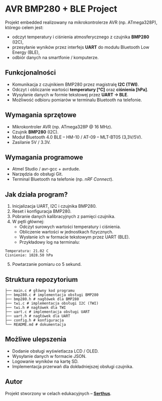 # AVR BMP280 + BLE Project

Projekt embedded realizowany na mikrokontrolerze AVR (np. ATmega328P), którego celem jest:
- odczyt temperatury i ciśnienia atmosferycznego z czujnika **BMP280** (I2C),
- przesyłanie wyników przez interfejs **UART** do modułu Bluetooth Low Energy (BLE),
- odbiór danych na smartfonie / komputerze.

## Funkcjonalności
- Komunikacja z czujnikiem BMP280 przez magistralę **I2C (TWI)**.
- Odczyt i obliczanie wartości **temperatury [°C]** oraz **ciśnienia [hPa]**.
- Wysyłanie danych w formie tekstowej przez **UART → BLE**.
- Możliwość odbioru pomiarów w terminalu Bluetooth na telefonie.

## Wymagania sprzętowe
- Mikrokontroler AVR (np. ATmega328P @ 16 MHz).
- Czujnik **BMP280** (I2C).
- Moduł Bluetooth 4.0 BLE – HM-10 / AT-09 – MLT-BT05 (3,3V/5V).
- Zasilanie 5V / 3.3V.

## Wymagania programowe
- Atmel Studio / avr-gcc + avrdude.
- Narzędzia do obsługi Git.
- Terminal Bluetooth na telefonie (np. *nRF Connect*).

## Jak działa program?
1. Inicjalizacja UART, I2C i czujnika BMP280.
2. Reset i konfiguracja BMP280.
3. Pobranie danych kalibracyjnych z pamięci czujnika.
4. W pętli głównej:
   - Odczyt surowych wartości temperatury i ciśnienia.
   - Obliczenie wartości w jednostkach fizycznych.
   - Wysłanie ich w formacie tekstowym przez UART (BLE).
   - Przykładowy log na terminalu:
     
```
Temperatura: 21.02 C 
Cisnienie: 1028.50 hPa
```

5. Powtarzanie pomiaru co 5 sekund.

## Struktura repozytorium
```
├── main.c # główny kod programu
├── bmp280.c # implementacja obsługi BMP280
├── bmp280.h # nagłówek dla BMP280
├── twi.c # implementacja obsługi I2C (TWI)
├── twi.h # nagłówek dla TWI
├── uart.c # implementacja obsługi UART
├── uart.h # nagłówek dla UART
├── config.h # konfiguracja
└── README.md # dokumentacja
```

## Możliwe ulepszenia
- Dodanie obsługi wyświetlacza LCD / OLED.
- Wysyłanie danych w formacie JSON.
- Logowanie wyników na kartę SD.
- Implementacja przerwań dla dokładniejszej obsługi czujnika.

## Autor
Projekt stworzony w celach edukacyjnych – **[Serthus](https://github.com/Serthus)**.
